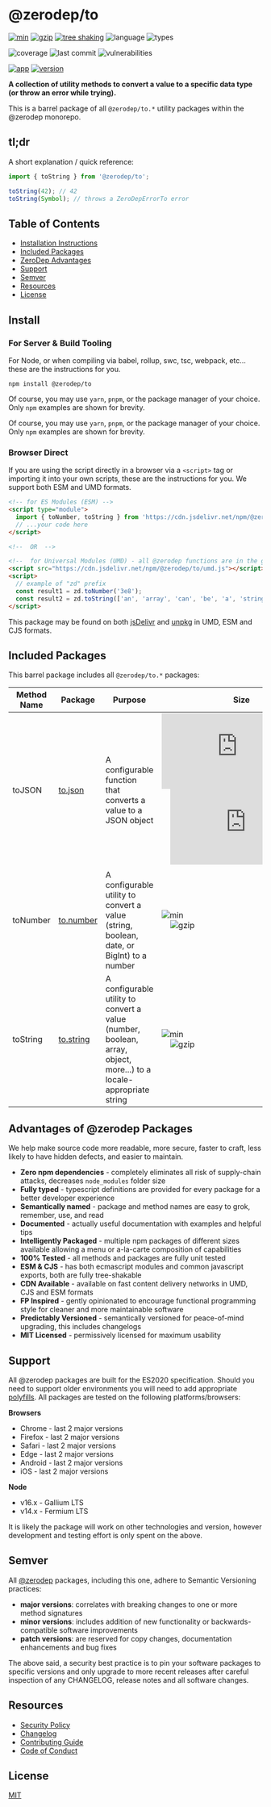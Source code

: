 # @zerodep/to

[![min](https://img.shields.io/bundlephobia/min/@zerodep/to?style=flat-square&color=blue)](https://bundlephobia.com/package/@zerodep/to) [![gzip](https://img.shields.io/bundlephobia/minzip/@zerodep/to?style=flat-square&color=blue)](https://bundlephobia.com/package/@zerodep/to) [![tree shaking](https://img.shields.io/badge/tree%20shaking-supported-blue?style=flat-square)](https://bundlephobia.com/package/@zerodep/to) ![language](https://img.shields.io/github/languages/top/cdepage/zerodep?style=flat-square) ![types](https://badgen.net/npm/types/@zerodep/to?style=flat-square)

![coverage](https://img.shields.io/badge/coverage-100%25-green?style=flat-square) ![last commit](https://img.shields.io/github/last-commit/cdepage/zerodep?style=flat-square) ![vulnerabilities](https://img.shields.io/snyk/vulnerabilities/npm/@zerodep/to?style=flat-square)

[![app](https://img.shields.io/badge/app-%40zerodep-orange?style=flat-square)](https://www.npmjs.com/package/@zerodep/app) [![version](https://img.shields.io/npm/v/@zerodep/to?style=flat-square&color=orange)](https://www.npmjs.com/package/@zerodep/to)

**A collection of utility methods to convert a value to a specific data type (or throw an error while trying).**

This is a barrel package of all `@zerodep/to.*` utility packages within the @zerodep monorepo.

## tl;dr

A short explanation / quick reference:

```typescript
import { toString } from '@zerodep/to';

toString(42); // 42
toString(Symbol); // throws a ZeroDepErrorTo error
```

## Table of Contents

- [Installation Instructions](#install)
- [Included Packages](#included-packages)
- [ZeroDep Advantages](#advantages-of-zerodep-packages)
- [Support](#support)
- [Semver](#semver)
- [Resources](#resources)
- [License](#license)

## Install

### For Server & Build Tooling

For Node, or when compiling via babel, rollup, swc, tsc, webpack, etc... these are the instructions for you.

```
npm install @zerodep/to
```

Of course, you may use `yarn`, `pnpm`, or the package manager of your choice. Only `npm` examples are shown for brevity.

Of course, you may use `yarn`, `pnpm`, or the package manager of your choice. Only `npm` examples are shown for brevity.

### Browser Direct

If you are using the script directly in a browser via a `<script>` tag or importing it into your own scripts, these are the instructions for you. We support both ESM and UMD formats.

```html
<!-- for ES Modules (ESM) -->
<script type="module">
  import { toNumber, toString } from 'https://cdn.jsdelivr.net/npm/@zerodep/to/esm.js';
  // ...your code here
</script>

<!--  OR  -->

<!--  for Universal Modules (UMD) - all @zerodep functions are in the global "zd" namespace -->
<script src="https://cdn.jsdelivr.net/npm/@zerodep/to/umd.js"></script>
<script>
  // example of "zd" prefix
  const result1 = zd.toNumber('3e8');
  const result2 = zd.toString(['an', 'array', 'can', 'be', 'a', 'string']);
</script>
```

This package may be found on both [jsDelivr](https://cdn.jsdelivr.net/npm/@zerodep/to.equal/umd.js) and [unpkg](https://unpkg.com/@zerodep/to.equal/umd.js) in UMD, ESM and CJS formats.

## Included Packages

This barrel package includes all `@zerodep/to.*` packages:

| Method Name | Package | Purpose | Size |
| --- | --- | --- | --- |
| toJSON | [to.json](https://www.npmjs.com/package/@zerodep/to.json) | A configurable function that converts a value to a JSON object | ![min](https://img.shields.io/bundlephobia/min/@zerodep/to.json?style=flat-square&color=blue&label=minified)<br />&nbsp;&nbsp;&nbsp;&nbsp;![gzip](https://img.shields.io/bundlephobia/minzip/@zerodep/to.json?style=flat-square&color=blue&label=gzip) |
| toNumber | [to.number](https://www.npmjs.com/package/@zerodep/to.number) | A configurable utility to convert a value (string, boolean, date, or BigInt) to a number | ![min](https://img.shields.io/bundlephobia/min/@zerodep/to.number?style=flat-square&color=blue&label=minified)<br />&nbsp;&nbsp;&nbsp;&nbsp;![gzip](https://img.shields.io/bundlephobia/minzip/@zerodep/to.number?style=flat-square&color=blue&label=gzip) |
| toString | [to.string](https://www.npmjs.com/package/@zerodep/to.string) | A configurable utility to convert a value (number, boolean, array, object, more...) to a locale-appropriate string | ![min](https://img.shields.io/bundlephobia/min/@zerodep/to.string?style=flat-square&color=blue&label=minified)<br />&nbsp;&nbsp;&nbsp;&nbsp;![gzip](https://img.shields.io/bundlephobia/minzip/@zerodep/to.string?style=flat-square&color=blue&label=gzip) |

## Advantages of @zerodep Packages

We help make source code more readable, more secure, faster to craft, less likely to have hidden defects, and easier to maintain.

- **Zero npm dependencies** - completely eliminates all risk of supply-chain attacks, decreases `node_modules` folder size
- **Fully typed** - typescript definitions are provided for every package for a better developer experience
- **Semantically named** - package and method names are easy to grok, remember, use, and read
- **Documented** - actually useful documentation with examples and helpful tips
- **Intelligently Packaged** - multiple npm packages of different sizes available allowing a menu or a-la-carte composition of capabilities
- **100% Tested** - all methods and packages are fully unit tested
- **ESM & CJS** - has both ecmascript modules and common javascript exports, both are fully tree-shakable
- **CDN Available** - available on fast content delivery networks in UMD, CJS and ESM formats
- **FP Inspired** - gently opinionated to encourage functional programming style for cleaner and more maintainable software
- **Predictably Versioned** - semantically versioned for peace-of-mind upgrading, this includes changelogs
- **MIT Licensed** - permissively licensed for maximum usability

## Support

All @zerodep packages are built for the ES2020 specification. Should you need to support older environments you will need to add appropriate [polyfills](https://developer.mozilla.org/en-US/docs/Glossary/Polyfill). All packages are tested on the following platforms/browsers:

**Browsers**

- Chrome - last 2 major versions
- Firefox - last 2 major versions
- Safari - last 2 major versions
- Edge - last 2 major versions
- Android - last 2 major versions
- iOS - last 2 major versions

**Node**

- v16.x - Gallium LTS
- v14.x - Fermium LTS

It is likely the package will work on other technologies and version, however development and testing effort is only spent on the above.

## Semver

All [@zerodep](https://github.com/cdepage/zerodep) packages, including this one, adhere to Semantic Versioning practices:

- **major versions**: correlates with breaking changes to one or more method signatures
- **minor versions**: includes addition of new functionality or backwards-compatible software improvements
- **patch versions**: are reserved for copy changes, documentation enhancements and bug fixes

The above said, a security best practice is to pin your software packages to specific versions and only upgrade to more recent releases after careful inspection of any CHANGELOG, release notes and all software changes.

## Resources

- [Security Policy](https://github.com/cdepage/zerodep/blob/main/SECURITY.md)
- [Changelog](https://github.com/cdepage/zerodep/blob/main/packages/to/to/CHANGELOG.md)
- [Contributing Guide](https://github.com/cdepage/zerodep/blob/main/CONTRIBUTING.md)
- [Code of Conduct](https://github.com/cdepage/zerodep/blob/main/CODE_OF_CONDUCT.md)

## License

[MIT](https://github.com/cdepage/zerodep/blob/main/LICENSE)
